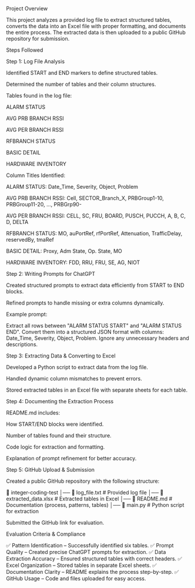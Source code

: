 Project Overview

This project analyzes a provided log file to extract structured tables, converts the data into an Excel file with proper formatting, and documents the entire process. The extracted data is then uploaded to a public GitHub repository for submission.

Steps Followed

Step 1: Log File Analysis

Identified START and END markers to define structured tables.

Determined the number of tables and their column structures.

Tables found in the log file:

ALARM STATUS

AVG PRB BRANCH RSSI

AVG PER BRANCH RSSI

RFBRANCH STATUS

BASIC DETAIL

HARDWARE INVENTORY

Column Titles Identified:

ALARM STATUS: Date_Time, Severity, Object, Problem

AVG PRB BRANCH RSSI: Cell, SECTOR_Branch_X, PRBGroup1-10, PRBGroup11-20, ..., PRBGrp90-

AVG PER BRANCH RSSI: CELL, SC, FRU, BOARD, PUSCH, PUCCH, A, B, C, D, DELTA

RFBRANCH STATUS: MO, auPortRef, rfPortRef, Attenuation, TrafficDelay, reservedBy, tmaRef

BASIC DETAIL: Proxy, Adm State, Op. State, MO

HARDWARE INVENTORY: FDD, RRU, FRU, SE, AG, NIOT

Step 2: Writing Prompts for ChatGPT

Created structured prompts to extract data efficiently from START to END blocks.

Refined prompts to handle missing or extra columns dynamically.

Example prompt:

Extract all rows between "ALARM STATUS START" and "ALARM STATUS END".
Convert them into a structured JSON format with columns: Date_Time, Severity, Object, Problem.
Ignore any unnecessary headers and descriptions.

Step 3: Extracting Data & Converting to Excel

Developed a Python script to extract data from the log file.

Handled dynamic column mismatches to prevent errors.

Stored extracted tables in an Excel file with separate sheets for each table.

Step 4: Documenting the Extraction Process

README.md includes:

How START/END blocks were identified.

Number of tables found and their structure.

Code logic for extraction and formatting.

Explanation of prompt refinement for better accuracy.

Step 5: GitHub Upload & Submission

Created a public GitHub repository with the following structure:

📁 integer-coding-test
│── 📄 log_file.txt           # Provided log file
│── 📄 extracted_data.xlsx    # Extracted tables in Excel
│── 📄 README.md              # Documentation (process, patterns, tables)
│── 📄 main.py                # Python script for extraction

Submitted the GitHub link for evaluation.

Evaluation Criteria & Compliance

✅ Pattern Identification – Successfully identified six tables.
✅ Prompt Quality – Created precise ChatGPT prompts for extraction.
✅ Data Extraction Accuracy – Ensured structured tables with correct headers.
✅ Excel Organization – Stored tables in separate Excel sheets.
✅ Documentation Clarity – README explains the process step-by-step.
✅ GitHub Usage – Code and files uploaded for easy access.
